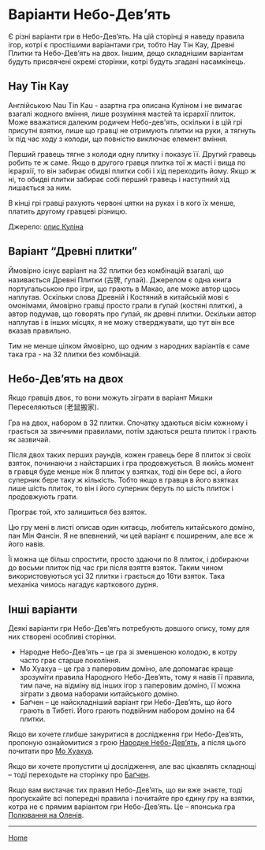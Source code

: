 # Варіанти Небо-Дев’ять

Є різні варіанти гри в Небо-Дев’ять. На цій сторінці я наведу правила ігор, котрі є простішими варіантами гри, тобто Нау Тін Кау, Древні Плитки та Небо-Дев’ять на двох. Іншим, дещо складнішим варіантам будуть присвячені окремі сторінки, котрі будуть згадані насамкінець.

## Нау Тін Кау

Англійською Nau Tin Kau - азартна гра описана Куліном і не вимагає взагалі жодного вміння, лише розуміння мастей та ієрархії плиток. Може вважатися далеким родичем Небо-дев'ять, оскільки і в цій грі присутні взятки, лише що гравці не отримують плитки на руки, а тягнуть їх під час ходу з колоди, що повністю виключає елемент вміння.

Перший гравець тягне з колоди одну плитку і показує її. Другий гравець робить те ж саме. Якщо в другого гравця плитка тої ж масті і вища по ієрархії, то він забирає обидві плитки собі і хід переходить йому. Якщо ж ні, то обидві плитки забирає собі перший гравець і наступний хід лишається за ним.

В кінці грі гравці рахують червоні цятки на руках і в кого їх менше, платить другому гравцеві різницю.

Джерело: [опис Куліна](https://healthy.uwaterloo.ca/museum/Archives/Culin/Dice1893/nautinkau.html)

## Варіант “Древні плитки” 

Ймовірно існує варіант на 32 плитки без комбінацій взагалі, що називається Древні Плитки (古牌, ґупай). Джерелом є одна книга португальською про ігри, що грають в Макао, але може автор щось наплутав. Оскільки слова Древній і Костяний в китайській мові є омонімами, ймовірно гравці просто грали в ґупай (костяні плитки), а автор подумав, що говорять про ґупай, як древні плитки. Оскільки автор наплутав і в інших місцях, я не можу стверджувати, що тут він все вказав правильно. 

Тим не менше цілком ймовірно, що одним з народних варіантів є саме така гра - на 32 плитки без комбінацій. 

## Небо-Дев’ять на двох 

Якщо гравців двоє, то вони можуть зіграти в варіант Мишки Переселяються (老鼠搬家). 

Гра на двох, набором в 32 плитки. Спочатку здаються вісім кожному і грається за звичними правилами, потім здаються решта плиток і грають як зазвичай. 

Після двох таких перших раундів, кожен гравець бере 8 плиток зі своїх взяток, починаючи з найстарших і гра продовжується. В якийсь момент в гравця буде менше ніж 8 плиток у взятках, тоді він бере всі, а його суперник бере таку ж кількість. Тобто якщо в гравця в його взятках лише шість плиток, то він і його суперник беруть по шість плиток і продовжують грати. 

Програє той, хто залишиться без взяток. 

Цю гру мені в листі описав один китаєць, любитель китайського доміно, пан Мін Фансін. Я не впевнений, чи цей варіант є поширеним, але все ж його навів. 

Її можна ще більш спростити, просто здаючи по 8 плиток, і добираючи до восьми плиток під час гри після взяття взяток. Таким чином використовуються усі 32 плитки і грається до 16ти взяток. Така механіка чимось нагадує карткового дурня.

## Інші варіанти

Деякі варіанти гри Небо-Дев’ять потребують довшого опису, тому для них створені особливі сторінки.

 - Народне Небо-Дев’ять – це гра зі зменшеною колодою, в котру часто грає старше покоління.
 - Мо Хуахуа – це гра з паперовим доміно, але допомагає краще зрозуміти правила Народного Небо-Дев’ять, тому я навів її правила, тим паче, на відміну від інших ігор з паперовим доміно, її можна зіграти з двома наборами китайського доміно.
 - Баґчен – це найскладніший варіант гри Небо-Дев’ять, що його грають в Тибеті. Його грають подвійним набором доміно на 64 плитки.

Якщо ви хочете глибше зануритися в дослідження гри Небо-Дев’ять, пропоную ознайомитися з грою [Народне Небо-Дев’ять](/wpua/gupai/tiengow/folk-tien-gow.html), а після цього почитати про [Мо Хуахуа](/wpua/gupai/tiengow/mohuahua.html).

Якщо ви хочете пропустити ці дослідження, але вас цікавлять складнощі – тоді переходьте на сторінку про [Баґчен](/wpua/gupai/tiengow/bagchen.html).

Якщо вам вистачає тих правил Небо-Дев’ять, що ви вже знаєте, тоді пропускайте всі попередні правила і почитайте про єдину гру на взятки, котра не є прямим варіантом гри Небо-Дев’ять. Це – японська гра [Полювання на Оленів](/wpua/gupai/tiengow/deerhunt.html).

---  

[Home](/wpua/gupai/index.html)
